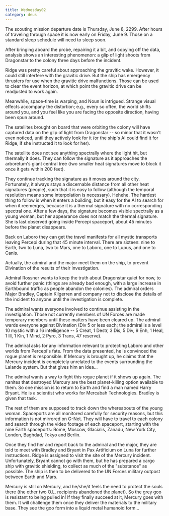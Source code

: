 ```yaml
---
title: Wednesday02
category: deus
---
```

The scouting mission departure date is Thursday, June 8, 2299. After hours of traveling through space it is now early on Friday, June 9. Those on a standard sleep schedule will need to sleep soon.

After bringing aboard the probe, repairing it a bit, and copying off the data, analysis shows an interesting phenomenon: a glip of light shoots from Dragonstar to the colony three days before the incident.

Ridge was pretty careful about approaching the gravitic wake. However, it could still interfere with the gravitic drive. But the ship has emergency thrusters for use when the gravitic drive malfunctions. Those can be used to clear the event horizon, at which point the gravitic drive can be readjusted to work again.

Meanwhile, space-time is warping, and Noun is intrigued. Strange visual effects accompany the distortion; e.g., every so often, the world shifts around you, and you feel like you are facing the opposite direction, having been spun around.

The satellites brought on board that were orbiting the colony will have captured data on the glip of light from Dragonstar -- so minor that it wasn't even noticed, until they actively look for it (or the ship's AI could find it for Ridge, if she instructed it to look for her).

The satellite does not see anything spectrally where the light hit, but thermally it does. They can follow the signature as it approaches the arboretum's giant central tree (two smaller heat signatures move to block it once it gets within 200 feet).

They continue tracking the signature as it moves around the city. Fortunately, it always stays a discernable distance from all other heat signatures (people), such that it is easy to follow (although the temporal resolution means some interpolation is necessary). Hehehe. The hardest thing to follow is when it enters a building, but it easy for the AI to search for when it reemerges, because it is a thermal signature with no corresponding spectral one. After a few days, the signature becomes visible spectrally as a young woman, but her appearance does not match the thermal signature. She is last observed going inside Percepi spaceport, about 45 minutes before the planet disappears.

Back on Laboro they can get the travel manifests for all mystic transports leaving Percepi during that 45 minute interval. There are sixteen: nine to Earth, two to Luna, two to Mars, one to Laboro, one to Lupus, and one to Canis.

Actually, the admiral and the major meet them on the ship, to prevent Divination of the results of their investigation.

Admiral Rossner wants to keep the truth about Dragonstar quiet for now, to avoid further panic (things are already bad enough, with a large increase in Earthbound traffic as people abandon the colonies). The admiral orders Major Bradley, Captain Kilgerren and company not to disclose the details of the incident to anyone until the investigation is complete.

The admiral wants everyone involved to continue assisting in the investigation. Those not currently members of UN Forces are made temporary members until these matters have been cleared up. The admiral wards everyone against Divination (Div 5 or less each; the admiral is a level 10 mystic with a 16 intelligence -- 5 Creat, 1 Destr, 3 Dis, 5 Div, 9 Enh, 1 Heal, 1 Ill, 1 Kin, 1 Mind, 2 Pyro, 3 Trans, 47 reserve).

The admiral asks for any information relevant to protecting Laboro and other worlds from Percepi's fate. From the data presented, he is convinced the rogue planet is responsible. If Mercury is brought up, he claims that the Mercury incident is completely unrelated to the events surrounding the Lalande system. But that gives him an idea...

The admiral wants a way to fight this rogue planet if it shows up again. The nanites that destroyed Mercury are the best planet-killing option available to them. So one mission is to return to Earth and find a man named Harry Bryant. He is a scientist who works for Mercabah Technologies. Bradley is given that task.

The rest of them are supposed to track down the whereabouts of the young woman. Spaceports are all monitored carefully for security reasons, but this information is not mirrored on G-Net. They will have to travel to each colony and search through the video footage of each spaceport, starting with the nine Earth spaceports: Rome, Moscow, Glacialis, Zanadu, New York City, London, Baghdad, Tokyo and Berlin.

Once they find her and report back to the admiral and the major, they are told to meet with Bradley and Bryant in Pax Artificium on Luna for further instructions. Ridge is assigned to visit the site of the Mercury incident. Unfortunately, Bryant cannot go with them, but he has prepared a cargo ship with gravitic shielding, to collect as much of the &quot;substance&quot; as possible. The ship is then to be delivered to the UN Forces military outpost between Earth and Mars.

Mercury is still on Mercury, and he/she/it feels the need to protect the souls there (the other two O.L. recipients abandoned the planet). So the grey goo is resistant to being pulled in! If they finally succeed at it, Mercury goes with them. It will challenge them once they deliver the materials to the military base. They see the goo form into a liquid metal humanoid form...
